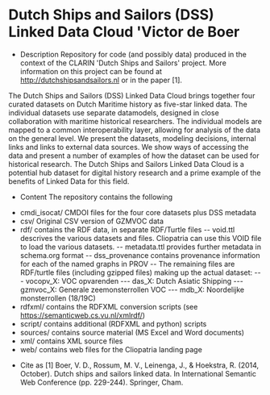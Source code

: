 Dutch Ships and Sailors (DSS) Linked Data Cloud
'Victor de Boer
===

* Description
Repository for code (and possibly data) produced in the context of the CLARIN 'Dutch Ships and Sailors' project. More information on this project can be found at http://dutchshipsandsailors.nl or in the paper [1]. 

The Dutch Ships and Sailors (DSS) Linked Data Cloud brings together four curated datasets on Dutch Maritime history as five-star linked data. The individual datasets use separate datamodels, designed in close collaboration with maritime historical researchers. The individual models are mapped to a common interoperability layer, allowing for analysis of the data on the general level. We present the datasets, modeling decisions, internal links and links to external data sources. We show ways of accessing the data and present a number of examples of how the dataset can be used for historical research. The Dutch Ships and Sailors Linked Data Cloud is a potential hub dataset for digital history research and a prime example of the benefits of Linked Data for this field.



* Content
The repository contains the following
- cmdi_isocat/ CMDOI files for the four core datasets plus DSS metadata
- csv/ Original CSV version of GZMVOC data
- rdf/ contains the RDF data, in separate RDF/Turtle files
-- void.ttl descrives the various datasets and files. Cliopatria can use this VOID file to load the various datasets.
-- metadata.ttl provides further metadata in schema.org format
-- dss_provenance contains provenance information for each of the named graphs in PROV
-- The remaining files are RDF/turtle files (including gzipped files) making up the actual dataset:
--- vocopv_X: VOC opvarenden 
--- das_X: Dutch Asiatic Shipping
--- gzmvoc_X: Generale zeemonsterrollen VOC
--- mdb_X: Noordelijke monsterrollen (18/19C)
- rdfxml/ contains the RDFXML conversion scripts (see https://semanticweb.cs.vu.nl/xmlrdf/)
- script/ contains additional (RDFXML and python) scripts
- sources/ contains source material (MS Excel and Word documents)
- xml/ contains XML source files
- web/ contains web files for the Cliopatria landing page


* Cite as
[1] Boer, V. D., Rossum, M. V., Leinenga, J., & Hoekstra, R. (2014, October). Dutch ships and sailors linked data. In International Semantic Web Conference (pp. 229-244). Springer, Cham.
